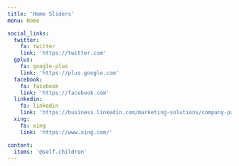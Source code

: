 ```yaml
---
title: 'Home Sliders'
menu: Home

social_links:
  twitter:
    fa: twitter
    link: 'https://twitter.com'
  gplus:
    fa: google-plus
    link: 'https://plus.google.com'
  facebook:
    fa: facebook
    link: 'https://facebook.com'
  linkedin:
    fa: linkedin
    link: 'https://business.linkedin.com/marketing-solutions/company-pages'
  xing:
    fa: xing
    link: 'https://www.xing.com/'

content:
  items: '@self.children'
---
```


